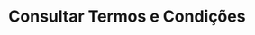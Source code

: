 ---
title: Consultar Termos e Condições
api:
  file: TESTEBRUNINHO.json
  operationId: get_contract-version
hidden: false
---
